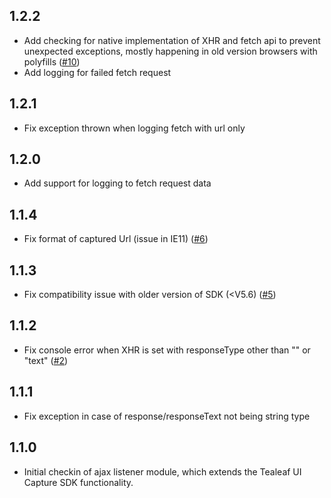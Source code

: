 ## 1.2.2
- Add checking for native implementation of XHR and fetch api to prevent unexpected exceptions, mostly happening in old version browsers with polyfills
  ([#10](https://github.com/acoustic-analytics/UICaptureSDK-Modules/issues/10))
- Add logging for failed fetch request


## 1.2.1
- Fix exception thrown when logging fetch with url only 


## 1.2.0
- Add support for logging to fetch request data


## 1.1.4
- Fix format of captured Url (issue in IE11) ([#6](https://github.com/acoustic-analytics/UICaptureSDK-Modules/issues/6))


## 1.1.3
- Fix compatibility issue with older version of SDK (<V5.6) ([#5](https://github.com/acoustic-analytics/UICaptureSDK-Modules/issues/5))


## 1.1.2
- Fix console error when XHR is set with responseType other than "" or "text" ([#2](https://github.com/acoustic-analytics/UICaptureSDK-Modules/issues/2))


## 1.1.1
- Fix exception in case of response/responseText not being string type


## 1.1.0
- Initial checkin of ajax listener module, which extends the Tealeaf UI Capture SDK functionality.
